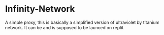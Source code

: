 # Infinity-Network
A simple proxy, this is basically a simplified version of ultraviolet by titanium network. It can be and is supposed to be launced on replit.
